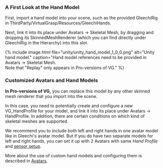 ### A First Look at the Hand Model

First, import a hand model into your scene, such as the provided GleechiRig in ThirdParty/VirtualGrasp/Resources/GleechiHands. 

Next, link it into its place under Avatars → Skeletal Mesh, by dragging and dropping its SkinnedMeshRenderer (which you can find directly under GleechiRig in the Hierarchy) into this slot.

{% include image.html file="unity/unity_hand_model_1_0_0.png" alt="Unity hand model." caption="Hand model references need to be provided in Avatars → Skeletal Mesh.<br>Note that \"Replay\" only appears in Pro-versions of VG." %}

### Customized Avatars and Hand Models

**In Pro-versions of VG,** you can replace this model by any other skinned mesh renderer that you import into the scene.

In this case, you need to potentially create and configure a new VG_HandProfile for your model, and link it into its place under Avatars → HandProfile. 
In addition, there are certain conditions on which kind of skeletal meshes are supported. 

We recommend you to include both left and right hands in one avatar model like in Gleechi's avatar model. But if you do have two separate models for left and right hands, you can set it up with 2 Avatars with same _Hand Profile_ and [sensor setup](unity_get_started_sensors.1.0.0.html). 

More about the use of custom hand models and configuring them is described in [Avatars](avatars.1.0.0.html).


<!--You can see that VG has successfully initialized the avatar when messages like these appear:
{% include image.html file="unity/unity_avatar_init_0_11_1.png" alt="Unity avatar init." caption="VirtualGrasp initialization message in the Unity console." %}
-->
